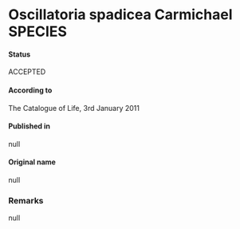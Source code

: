 # Oscillatoria spadicea Carmichael SPECIES

#### Status
ACCEPTED

#### According to
The Catalogue of Life, 3rd January 2011

#### Published in
null

#### Original name
null

### Remarks
null